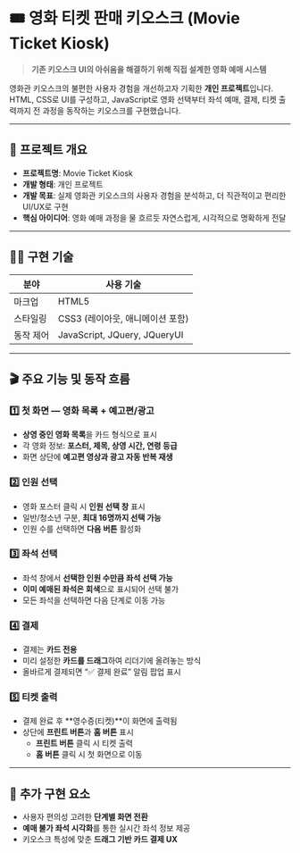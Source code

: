 # 🎟️ 영화 티켓 판매 키오스크 (Movie Ticket Kiosk)

> **기존 키오스크 UI의 아쉬움을 해결하기 위해 직접 설계한 영화 예매 시스템**

영화관 키오스크의 불편한 사용자 경험을 개선하고자 기획한 **개인 프로젝트**입니다.  
HTML, CSS로 UI를 구성하고, JavaScript로 영화 선택부터 좌석 예매, 결제, 티켓 출력까지 전 과정을 동작하는 키오스크를 구현했습니다.

---

## 📌 프로젝트 개요

- **프로젝트명**: Movie Ticket Kiosk
- **개발 형태**: 개인 프로젝트
- **개발 목표**: 실제 영화관 키오스크의 사용자 경험을 분석하고, 더 직관적이고 편리한 UI/UX로 구현
- **핵심 아이디어**: 영화 예매 과정을 물 흐르듯 자연스럽게, 시각적으로 명확하게 전달

---

## 🧑‍💻 구현 기술

| 분야      | 사용 기술                |
|-----------|--------------------------|
| 마크업     | HTML5                   |
| 스타일링   | CSS3 (레이아웃, 애니메이션 포함) |
| 동작 제어  | JavaScript, JQuery, JQueryUI |

---

## 🎬 주요 기능 및 동작 흐름

### 1️⃣ 첫 화면 — 영화 목록 + 예고편/광고
- **상영 중인 영화 목록**을 카드 형식으로 표시
- 각 영화 정보: **포스터, 제목, 상영 시간, 연령 등급**
- 화면 상단에 **예고편 영상과 광고 자동 반복 재생**

### 2️⃣ 인원 선택
- 영화 포스터 클릭 시 **인원 선택 창** 표시
- 일반/청소년 구분, **최대 16명까지 선택 가능**
- 인원 수를 선택하면 **다음 버튼** 활성화

### 3️⃣ 좌석 선택
- 좌석 창에서 **선택한 인원 수만큼 좌석 선택 가능**
- **이미 예매된 좌석은 회색**으로 표시되어 선택 불가
- 모든 좌석을 선택하면 다음 단계로 이동 가능

### 4️⃣ 결제
- 결제는 **카드 전용**
- 미리 설정한 **카드를 드래그**하여 리더기에 올려놓는 방식
- 올바르게 결제되면 “✅ 결제 완료” 알림 팝업 표시

### 5️⃣ 티켓 출력
- 결제 완료 후 **영수증(티켓)**이 화면에 출력됨
- 상단에 **프린트 버튼**과 **홈 버튼** 표시
  - **프린트 버튼** 클릭 시 티켓 출력
  - **홈 버튼** 클릭 시 첫 화면으로 이동

---

## 🧩 추가 구현 요소

- 사용자 편의성 고려한 **단계별 화면 전환**
- **예매 불가 좌석 시각화**를 통한 실시간 좌석 정보 제공
- 키오스크 특성에 맞춘 **드래그 기반 카드 결제 UX**

